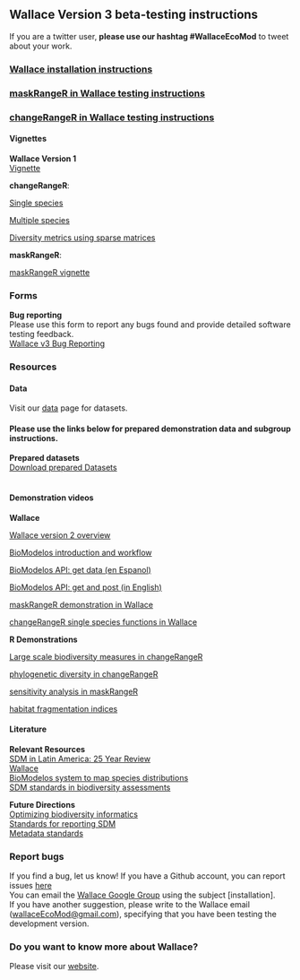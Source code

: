 ## Wallace Version 3 beta-testing instructions

If you are a twitter user, **please use our hashtag #WallaceEcoMod** to tweet about your work.

### [Wallace installation instructions](installation_instructions.md)

### [maskRangeR in Wallace testing instructions](mrw.md)

### [changeRangeR in Wallace testing instructions](crr.md)

#### Vignettes
**Wallace Version 1**<br>
[Vignette](https://wallaceecomod.github.io/vignettes/wallace_vignette.html)

**changeRangeR**:

[Single species](https://drive.google.com/file/d/1-NbDIjI8b7sCjAvUcOTNBy4xijJi7BsC/view?usp=sharing)

[Multiple species](https://drive.google.com/file/d/1pK6huSbfjsITKDam0nFpzShhP4d7FXLX/view?usp=sharing)

[Diversity metrics using sparse matrices](pdf/Diversity_Metrics_Using_Sparse_Matrices.pdf)

**maskRangeR**:

[maskRangeR vignette](https://cmerow.github.io/maskRangeR/maskRangeR_Tutorial.html)


### Forms
**Bug reporting**<br>
Please use this form to report any bugs found and provide detailed software testing feedback.<br>
[Wallace v3 Bug Reporting](https://docs.google.com/forms/d/18O1TPNGmWnpyyM76KjmDiSIH7mqOgv9AST9eMyILKs4/edit?usp=sharing)


### Resources

#### Data
Visit our [data](Data.md) page for datasets.

#### Please use the links below for prepared demonstration data and subgroup instructions.<br>
**Prepared datasets**<br>
[Download prepared Datasets](Data.md)<br><br>

#### Demonstration videos
**Wallace**

[Wallace version 2 overview](https://www.youtube.com/watch?v=NRtKwtCansw&feature=youtu.be)

[BioModelos introduction and workflow](https://www.youtube.com/watch?v=hSQfPcla7LY&feature=youtu.be)

[BioModelos API: get data (en Espanol)](https://www.youtube.com/watch?v=7-erSCspct8&feature=youtu.be)

[BioModelos API: get and post (in English)](https://youtu.be/E-2fgqa-Epk)

[maskRangeR demonstration in Wallace](https://youtu.be/uBbYqQLRirU)

[changeRangeR single species functions in Wallace](https://youtu.be/mfBwqnate88)

**R Demonstrations**

[Large scale biodiversity measures in changeRangeR](https://youtu.be/Hn5fm6XO7tg)

[phylogenetic diversity in changeRangeR](https://youtu.be/yJee8TVBGEs)

[sensitivity analysis in maskRangeR](https://youtu.be/TITsUzVGTJQ)

[habitat fragmentation indices](https://youtu.be/nL6rm18VRd4)


#### Literature
**Relevant Resources**<br>
[SDM in Latin America: 25 Year Review](pdf/Urbina-Cardona_Review.pdf)<br>
[Wallace](pdf/Kass_et_al-2018-Methods_in_Ecology_and_Evolution.pdf)<br>
[BioModelos system to map species distributions](pdf/biomodelos_velasquesTibata.pdf)<br>
[SDM standards in biodiversity assessments](pdf/Araujo_et_al_2019_ScienceAdvances.pdf)<br>

**Future Directions**<br>
[Optimizing biodiversity informatics](pdf/Anderson_et_al_2020_Frontiers_of_Biogeography.pdf)<br>
[Standards for reporting SDM](pdf/Zurell_Ecography_StandardProtocolForSDMs.pdf)<br>
[Metadata standards](pdf/Merow_et_al-2019-metadata.pdf)


### Report bugs
If you find a bug, let us know!
If you have a Github account, you can report issues [here](https://github.com/wallaceEcoMod/wallace/issues) <br>
You can email the [Wallace Google Group](https://groups.google.com/g/wallaceEcoMod) using the subject [installation]. <br>
If you have another suggestion, please write to the Wallace email (wallaceEcoMod@gmail.com), specifying that you have been testing the development version.

### Do you want to know more about Wallace?
Please visit our [website](https://wallaceecomod.github.io/).


